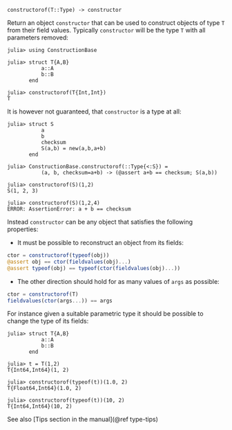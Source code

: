     constructorof(T::Type) -> constructor

Return an object `constructor` that can be used to construct objects of type `T`
from their field values. Typically `constructor` will be the type `T` with all parameters removed:
```jldoctest
julia> using ConstructionBase

julia> struct T{A,B}
           a::A
           b::B
       end

julia> constructorof(T{Int,Int})
T
```
It is however not guaranteed, that `constructor` is a type at all:
```jldoctest; setup = :(using ConstructionBase)
julia> struct S
           a
           b
           checksum
           S(a,b) = new(a,b,a+b)
       end

julia> ConstructionBase.constructorof(::Type{<:S}) =
           (a, b, checksum=a+b) -> (@assert a+b == checksum; S(a,b))

julia> constructorof(S)(1,2)
S(1, 2, 3)

julia> constructorof(S)(1,2,4)
ERROR: AssertionError: a + b == checksum
```
Instead `constructor` can be any object that satisfies the following properties:
* It must be possible to reconstruct an object from its fields:
```julia
ctor = constructorof(typeof(obj))
@assert obj == ctor(fieldvalues(obj)...)
@assert typeof(obj) == typeof(ctor(fieldvalues(obj)...))
```
* The other direction should hold for as many values of `args` as possible:
```julia
ctor = constructorof(T)
fieldvalues(ctor(args...)) == args
```
For instance given a suitable parametric type it should be possible to change
the type of its fields:
```jldoctest; setup = :(using ConstructionBase)
julia> struct T{A,B}
           a::A
           b::B
       end

julia> t = T(1,2)
T{Int64,Int64}(1, 2)

julia> constructorof(typeof(t))(1.0, 2)
T{Float64,Int64}(1.0, 2)

julia> constructorof(typeof(t))(10, 2)
T{Int64,Int64}(10, 2)
```

See also [Tips section in the manual](@ref type-tips)
